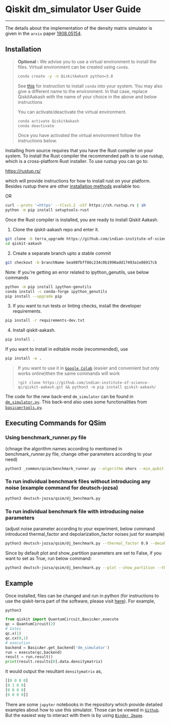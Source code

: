 # Qiskit dm_simulator User Guide
***
The details about the implementation of the density matrix simulator is given in the `arxiv` paper [1908.05154](https://arxiv.org/abs/1908.05154).
## Installation
> **Optional :** We advise you to use a virtual environment to install the files. Virtual environment can be created using `conda`.  
>
> ```bash
> conda create -y -n QiskitAakash python=3.8
> ```
> See [this](https://docs.conda.io/projects/conda/en/latest/user-guide/install/linux.html) for instruction to install `conda` into your system. You may also give a different name to the environment. In that case, replace QiskitAakash with the name of your choice in the above and below instructions
>
> You can activate/deactivate the virtual environment.
> ```bash
> conda activate QiskitAakash
> conda deactivate
> ```
> Once you have activated the virtual environment follow the instructions below.

Installing from source requires that you have the Rust compiler on your system. To install the Rust compiler the recommended path is to use rustup, which is a cross-platform Rust installer. To use rustup you can go to:

https://rustup.rs/

which will provide instructions for how to install rust on your platform. Besides rustup there are other [installation methods](https://forge.rust-lang.org/infra/other-installation-methods.html) available too.

OR

```bash
curl --proto '=https' --tlsv1.2 -sSf https://sh.rustup.rs | sh
python -m pip install setuptools-rust
```

Once the Rust compiler is installed, you are ready to install Qiskit Aakash.
1. Clone the qiskit-aakash repo and enter it.
```bash
git clone -b terra_upgrade https://github.com/indian-institute-of-science-qc/qiskit-aakash.git
cd qiskit-aakash
```
2. Create a separate branch upto a stable commit
```bash
git checkout -b branchName bea98fbff86c234c0b1990add17493a1e86917cb
```

Note: If you're getting an error related to ipython_genutils, use below commands 
```bash
python -m pip install ipython-genutils
conda install -c conda-forge ipython_genutils
pip install --upgrade pip
```

3. If you want to run tests or linting checks, install the developer requirements.
```bash
pip install -r requirements-dev.txt
```
4. Install qiskit-aakash.
```bash
pip install .
```
If you want to install in editable mode (recommended), use 
```bash
pip install -e .
```

> If you want to use it in [`Google Colab`](https://colab.research.google.com/) (easier and convenient but only works online)then the same commands will work
> ```
> !git clone https://github.com/indian-institute-of-science-qc/qiskit-aakash.git && python3 -m pip install qiskit-aakash/
> ```

The code for the new back-end `dm_simulator` can be found in [`dm_simulator.py`](qiskit/providers/basicaer/dm_simulator.py).
This back-end also uses some functionalities from [`basicaertools.py`](qiskit/providers/basicaer/basicaertools.py).

## Executing Commands for QSim

### Using benchmark_runner.py file 
(chnage the algorithm names according to mentioned in benchmark_runner.py file, change other parameters according to your need)
```bash
python3 _common/qsim/benchmark_runner.py --algorithm shors --min_qubit 4 --max_qubit 10 --thermal_factor 0.9 --decoherence_factor 1.0 --depolarization_factor 0.9 --rotation_error 1.0 0.0 1.0 0.0 1.0 0.0 --tsp_model_error 1.0 0.0
```

### To run individual benchmark files without introducing any noise (example command for deutsch-jozsa)
```bash
python3 deutsch-jozsa/qsim/dj_benchmark.py
```

### To run individual benchmark file with introducing noise parameters 
(adjust noise parameter according to your experiment, below command introduced thermal_factor and depolarization_factor noises just for example)
```bash
python3 deutsch-jozsa/qsim/dj_benchmark.py --thermal_factor 0.9 --decoherence_factor 1.0 --depolarization_factor 0.9 --rotation_error 1.0 0.0 1.0 0.0 1.0 0.0 --tsp_model_error 1.0 0.0
```

Since by default plot and show_partition parameters are set to False, if you want to set as True, run below command:
```bash
python3 deutsch-jozsa/qsim/dj_benchmark.py --plot --show_partition --thermal_factor 0.9 --decoherence_factor 1.0 --depolarization_factor 0.9 --rotation_error 1.0 0.0 1.0 0.0 1.0 0.0 --tsp_model_error 1.0 0.0
```

## Example
Once installed, files can be changed and run in python (for instructions to use the qiskit-terra part of the software, please visit [here](https://github.com/Qiskit/qiskit-terra)). For example,
```bash
python3
```
```python
from qiskit import QuantumCircuit,BasicAer,execute
qc = QuantumCircuit(2)
# Gates
qc.x(1)
qc.cx(0,1)
# execution
backend = BasicAer.get_backend('dm_simulator')
run = execute(qc,backend)
result = run.result()
print(result.results[0].data.densitymatrix)
```
It would output the resultant `densitymatrix` as,
```python
[[0 0 0 0]
[0 1 0 0]
[0 0 0 0]
[0 0 0 0]]
```
There are some `jupyter` notebooks in the repository which provide detailed examples about how to use this simulator.
Those can be viewed in [`Github`](dm_simulator_user_guide/user_guide.ipynb). But the easiest way to interact with them is by using [`Binder Image`](https://mybinder.org/v2/gh/indian-institute-of-science-qc/qiskit-aakash/master?filepath=.%2Fdm_simulator_user_guide%2Fuser_guide.ipynb).
